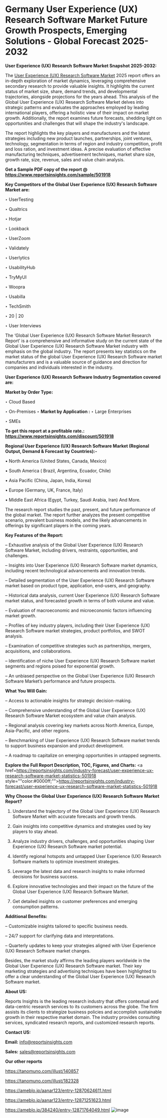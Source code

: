 # Germany User Experience (UX) Research Software Market Future Growth Prospects, Emerging Solutions - Global Forecast 2025-2032

<strong>User Experience (UX) Research Software Market Snapshot 2025-2032:</strong>

The <a href=https://www.reportsinsights.com/sample/501918>User Experience (UX) Research Software Market</a> 2025 report offers an in-depth exploration of market dynamics, leveraging comprehensive secondary research to provide valuable insights. It highlights the current status of market size, share, demand trends, and developmental trajectories, alongside projections for the years ahead. This analysis of the Global User Experience (UX) Research Software Market delves into strategic patterns and evaluates the approaches employed by leading international players, offering a holistic view of their impact on market growth. Additionally, the report examines future forecasts, shedding light on opportunities and challenges that will shape the industry's landscape.

The report highlights the key players and manufacturers and the latest strategies including new product launches, partnerships, joint ventures, technology, segmentation in terms of region and industry competition, profit and loss ration, and investment ideas. A precise evaluation of effective manufacturing techniques, advertisement techniques, market share size, growth rate, size, revenue, sales and value chain analysis.

<strong>Get a Sample PDF copy of the report @ <a href=https://www.reportsinsights.com/sample/501918 style=color:#0000ff;>https://www.reportsinsights.com/sample/501918</a></strong>

<strong>Key Competitors of the Global User Experience (UX) Research Software Market are:</strong>

‣ UserTesting

‣ Qualtrics

‣ Hotjar

‣ Lookback

‣ UserZoom

‣ Validately

‣ Userlytics

‣ UsabilityHub

‣ TryMyUI

‣ Woopra

‣ Usabilla

‣ TechSmith

‣ 20 | 20

‣ User Interviews

The ‘Global User Experience (UX) Research Software Market Research Report’ is a comprehensive and informative study on the current state of the Global User Experience (UX) Research Software Market industry with emphasis on the global industry. The report presents key statistics on the market status of the global User Experience (UX) Research Software market manufacturers and is a valuable source of guidance and direction for companies and individuals interested in the industry.

<strong>User Experience (UX) Research Software Industry Segmentation covered are:</strong>

<strong>Market by Order Type: </strong>

‣ Cloud Based

‣ On-Premises
‣ 
<strong>Market by Application :</strong>
‣ Large Enterprises

‣ SMEs

<strong>To get this report at a profitable rate.: <a href=https://www.reportsinsights.com/discount/501918 style=color:#0000ff;>https://www.reportsinsights.com/discount/501918</a></strong>

<strong>Regional User Experience (UX) Research Software Market (Regional Output, Demand &amp; Forecast by Countries):-</strong>

• North America (United States, Canada, Mexico)

• South America ( Brazil, Argentina, Ecuador, Chile)

• Asia Pacific (China, Japan, India, Korea)

• Europe (Germany, UK, France, Italy)

• Middle East Africa (Egypt, Turkey, Saudi Arabia, Iran) And More.

The research report studies the past, present, and future performance of the global market. The report further analyzes the present competitive scenario, prevalent business models, and the likely advancements in offerings by significant players in the coming years.

<strong>Key Features of the Report:</strong>

– Exhaustive analysis of the Global User Experience (UX) Research Software Market, including drivers, restraints, opportunities, and challenges.

– Insights into User Experience (UX) Research Software market dynamics, including recent technological advancements and innovation trends.

– Detailed segmentation of the User Experience (UX) Research Software market based on product type, application, end-users, and geography.

– Historical data analysis, current User Experience (UX) Research Software market status, and forecasted growth in terms of both volume and value.

– Evaluation of macroeconomic and microeconomic factors influencing market growth.

– Profiles of key industry players, including their User Experience (UX) Research Software market strategies, product portfolios, and SWOT analysis.

– Examination of competitive strategies such as partnerships, mergers, acquisitions, and collaborations.

– Identification of niche User Experience (UX) Research Software market segments and regions poised for exponential growth.

– An unbiased perspective on the Global User Experience (UX) Research Software Market’s performance and future prospects.

<strong>What You Will Gain:</strong>

– Access to actionable insights for strategic decision-making.

– Comprehensive understanding of the Global User Experience (UX) Research Software Market ecosystem and value chain analysis.

– Regional analysis covering key markets across North America, Europe, Asia-Pacific, and other regions.

– Benchmarking of User Experience (UX) Research Software market trends to support business expansion and product development.

– A roadmap to capitalize on emerging opportunities in untapped segments.

<strong>Explore the Full Report Description, TOC, Figures, and Charts:</strong>
<a href=https://reportsinsights.com/industry-forecast/user-experience-ux-research-software-market-statistics-501918 style=""color:#0000ff;"">https://reportsinsights.com/industry-forecast/user-experience-ux-research-software-market-statistics-501918</a>

<strong>Why Choose the Global User Experience (UX) Research Software Market Report?</strong>

1. Understand the trajectory of the Global User Experience (UX) Research Software Market with accurate forecasts and growth trends.

2. Gain insights into competitive dynamics and strategies used by key players to stay ahead.

3. Analyze industry drivers, challenges, and opportunities shaping User Experience (UX) Research Software market potential.

4. Identify regional hotspots and untapped User Experience (UX) Research Software markets to optimize investment strategies.

5. Leverage the latest data and research insights to make informed decisions for business success.

6. Explore innovative technologies and their impact on the future of the Global User Experience (UX) Research Software Market.

7. Get detailed insights on customer preferences and emerging consumption patterns.

<strong>Additional Benefits:</strong>

– Customizable insights tailored to specific business needs.

– 24/7 support for clarifying data and interpretations.

– Quarterly updates to keep your strategies aligned with User Experience (UX) Research Software market changes.

Besides, the market study affirms the leading players worldwide in the Global User Experience (UX) Research Software market. Their key marketing strategies and advertising techniques have been highlighted to offer a clear understanding of the Global User Experience (UX) Research Software market.

<strong><strong>About US</strong>:</strong>

Reports Insights is the leading research industry that offers contextual and data-centric research services to its customers across the globe. The firm assists its clients to strategize business policies and accomplish sustainable growth in their respective market domain. The industry provides consulting services, syndicated research reports, and customized research reports.

<strong>Contact US:</strong>

<p class=><b>Email:</b> <a href=mailto:info@reportsinsights.com>info@reportsinsights.com</a></p>
<p class=><b>Sales:</b> <a href=mailto:sales@reportsinsights.com>sales@reportsinsights.com</a></p>

<strong>Our other reports</strong>

<a href=https://tanomuno.com/illust/140857>https://tanomuno.com/illust/140857</a>

<a href=https://tanomuno.com/illust/182328>https://tanomuno.com/illust/182328</a>

<a href=https://ameblo.jp/aanar123/entry-12870624611.html>https://ameblo.jp/aanar123/entry-12870624611.html</a>

<a href=https://ameblo.jp/aanar123/entry-12871251623.html>https://ameblo.jp/aanar123/entry-12871251623.html</a>

<a href=https://ameblo.jp/384240/entry-12871764049.html>https://ameblo.jp/384240/entry-12871764049.html</a>
![image](https://github.com/user-attachments/assets/45f865c1-3c2d-4c9c-81a1-32e445ec0360)
